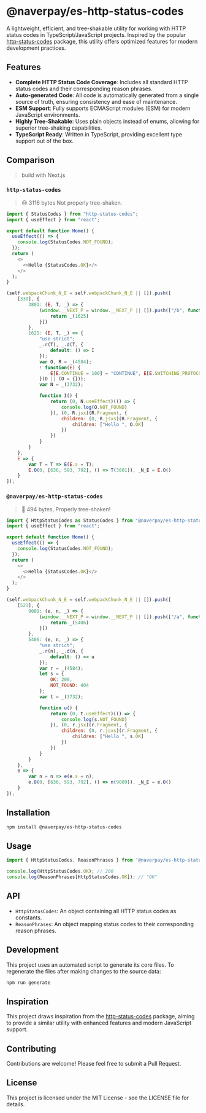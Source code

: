 # @naverpay/es-http-status-codes

A lightweight, efficient, and tree-shakable utility for working with HTTP status codes in TypeScript/JavaScript projects. Inspired by the popular [http-status-codes](https://github.com/prettymuchbryce/http-status-codes) package, this utility offers optimized features for modern development practices.

## Features

- **Complete HTTP Status Code Coverage**: Includes all standard HTTP status codes and their corresponding reason phrases.
- **Auto-generated Code**: All code is automatically generated from a single source of truth, ensuring consistency and ease of maintenance.
- **ESM Support**: Fully supports ECMAScript modules (ESM) for modern JavaScript environments.
- **Highly Tree-Shakable**: Uses plain objects instead of enums, allowing for superior tree-shaking capabilities.
- **TypeScript Ready**: Written in TypeScript, providing excellent type support out of the box.

## Comparison

> build with Next.js

### `http-status-codes`

> 😢 3116 bytes Not properly tree-shaken.

```js
import { StatusCodes } from "http-status-codes";
import { useEffect } from "react";

export default function Home() {
  useEffect(() => {
    console.log(StatusCodes.NOT_FOUND);
  });
  return (
    <>
      <>Hello {StatusCodes.OK}</>
    </>
  );
}
```

```js
(self.webpackChunk_N_E = self.webpackChunk_N_E || []).push([
    [330], {
        3801: (E, T, _) => {
            (window.__NEXT_P = window.__NEXT_P || []).push(["/b", function() {
                return _(1625)
            }])
        },
        1625: (E, T, _) => {
            "use strict";
            _.r(T), _.d(T, {
                default: () => I
            });
            var O, R = _(4584);
            ! function(E) {
                E[E.CONTINUE = 100] = "CONTINUE", E[E.SWITCHING_PROTOCOLS = 101] = "SWITCHING_PROTOCOLS", E[E.PROCESSING = 102] = "PROCESSING", E[E.EARLY_HINTS = 103] = "EARLY_HINTS", E[E.OK = 200] = "OK", E[E.CREATED = 201] = "CREATED", E[E.ACCEPTED = 202] = "ACCEPTED", E[E.NON_AUTHORITATIVE_INFORMATION = 203] = "NON_AUTHORITATIVE_INFORMATION", E[E.NO_CONTENT = 204] = "NO_CONTENT", E[E.RESET_CONTENT = 205] = "RESET_CONTENT", E[E.PARTIAL_CONTENT = 206] = "PARTIAL_CONTENT", E[E.MULTI_STATUS = 207] = "MULTI_STATUS", E[E.MULTIPLE_CHOICES = 300] = "MULTIPLE_CHOICES", E[E.MOVED_PERMANENTLY = 301] = "MOVED_PERMANENTLY", E[E.MOVED_TEMPORARILY = 302] = "MOVED_TEMPORARILY", E[E.SEE_OTHER = 303] = "SEE_OTHER", E[E.NOT_MODIFIED = 304] = "NOT_MODIFIED", E[E.USE_PROXY = 305] = "USE_PROXY", E[E.TEMPORARY_REDIRECT = 307] = "TEMPORARY_REDIRECT", E[E.PERMANENT_REDIRECT = 308] = "PERMANENT_REDIRECT", E[E.BAD_REQUEST = 400] = "BAD_REQUEST", E[E.UNAUTHORIZED = 401] = "UNAUTHORIZED", E[E.PAYMENT_REQUIRED = 402] = "PAYMENT_REQUIRED", E[E.FORBIDDEN = 403] = "FORBIDDEN", E[E.NOT_FOUND = 404] = "NOT_FOUND", E[E.METHOD_NOT_ALLOWED = 405] = "METHOD_NOT_ALLOWED", E[E.NOT_ACCEPTABLE = 406] = "NOT_ACCEPTABLE", E[E.PROXY_AUTHENTICATION_REQUIRED = 407] = "PROXY_AUTHENTICATION_REQUIRED", E[E.REQUEST_TIMEOUT = 408] = "REQUEST_TIMEOUT", E[E.CONFLICT = 409] = "CONFLICT", E[E.GONE = 410] = "GONE", E[E.LENGTH_REQUIRED = 411] = "LENGTH_REQUIRED", E[E.PRECONDITION_FAILED = 412] = "PRECONDITION_FAILED", E[E.REQUEST_TOO_LONG = 413] = "REQUEST_TOO_LONG", E[E.REQUEST_URI_TOO_LONG = 414] = "REQUEST_URI_TOO_LONG", E[E.UNSUPPORTED_MEDIA_TYPE = 415] = "UNSUPPORTED_MEDIA_TYPE", E[E.REQUESTED_RANGE_NOT_SATISFIABLE = 416] = "REQUESTED_RANGE_NOT_SATISFIABLE", E[E.EXPECTATION_FAILED = 417] = "EXPECTATION_FAILED", E[E.IM_A_TEAPOT = 418] = "IM_A_TEAPOT", E[E.INSUFFICIENT_SPACE_ON_RESOURCE = 419] = "INSUFFICIENT_SPACE_ON_RESOURCE", E[E.METHOD_FAILURE = 420] = "METHOD_FAILURE", E[E.MISDIRECTED_REQUEST = 421] = "MISDIRECTED_REQUEST", E[E.UNPROCESSABLE_ENTITY = 422] = "UNPROCESSABLE_ENTITY", E[E.LOCKED = 423] = "LOCKED", E[E.FAILED_DEPENDENCY = 424] = "FAILED_DEPENDENCY", E[E.UPGRADE_REQUIRED = 426] = "UPGRADE_REQUIRED", E[E.PRECONDITION_REQUIRED = 428] = "PRECONDITION_REQUIRED", E[E.TOO_MANY_REQUESTS = 429] = "TOO_MANY_REQUESTS", E[E.REQUEST_HEADER_FIELDS_TOO_LARGE = 431] = "REQUEST_HEADER_FIELDS_TOO_LARGE", E[E.UNAVAILABLE_FOR_LEGAL_REASONS = 451] = "UNAVAILABLE_FOR_LEGAL_REASONS", E[E.INTERNAL_SERVER_ERROR = 500] = "INTERNAL_SERVER_ERROR", E[E.NOT_IMPLEMENTED = 501] = "NOT_IMPLEMENTED", E[E.BAD_GATEWAY = 502] = "BAD_GATEWAY", E[E.SERVICE_UNAVAILABLE = 503] = "SERVICE_UNAVAILABLE", E[E.GATEWAY_TIMEOUT = 504] = "GATEWAY_TIMEOUT", E[E.HTTP_VERSION_NOT_SUPPORTED = 505] = "HTTP_VERSION_NOT_SUPPORTED", E[E.INSUFFICIENT_STORAGE = 507] = "INSUFFICIENT_STORAGE", E[E.NETWORK_AUTHENTICATION_REQUIRED = 511] = "NETWORK_AUTHENTICATION_REQUIRED"
            }(O || (O = {}));
            var N = _(3732);

            function I() {
                return (0, N.useEffect)(() => {
                    console.log(O.NOT_FOUND)
                }), (0, R.jsx)(R.Fragment, {
                    children: (0, R.jsxs)(R.Fragment, {
                        children: ["Hello ", O.OK]
                    })
                })
            }
        }
    },
    E => {
        var T = T => E(E.s = T);
        E.O(0, [636, 593, 792], () => T(3801)), _N_E = E.O()
    }
]);
```

### `@naverpay/es-http-status-codes`

> 🎉 494 bytes, Properly tree-shaken!

```js
import { HttpStatusCodes as StatusCodes } from "@naverpay/es-http-status-codes";
import { useEffect } from "react";

export default function Home() {
  useEffect(() => {
    console.log(StatusCodes.NOT_FOUND);
  });
  return (
    <>
      <>Hello {StatusCodes.OK}</>
    </>
  );
}
```

```js
(self.webpackChunk_N_E = self.webpackChunk_N_E || []).push([
    [521], {
        9009: (e, n, _) => {
            (window.__NEXT_P = window.__NEXT_P || []).push(["/a", function() {
                return _(5406)
            }])
        },
        5406: (e, n, _) => {
            "use strict";
            _.r(n), _.d(n, {
                default: () => u
            });
            var r = _(4584);
            let s = {
                OK: 200,
                NOT_FOUND: 404
            };
            var t = _(3732);

            function u() {
                return (0, t.useEffect)(() => {
                    console.log(s.NOT_FOUND)
                }), (0, r.jsx)(r.Fragment, {
                    children: (0, r.jsxs)(r.Fragment, {
                        children: ["Hello ", s.OK]
                    })
                })
            }
        }
    },
    e => {
        var n = n => e(e.s = n);
        e.O(0, [636, 593, 792], () => n(9009)), _N_E = e.O()
    }
]);
```

## Installation

```bash
npm install @naverpay/es-http-status-codes
```

## Usage

```ts
import { HttpStatusCodes, ReasonPhrases } from '@naverpay/es-http-status-codes';

console.log(HttpStatusCodes.OK); // 200
console.log(ReasonPhrases[HttpStatusCodes.OK]); // "OK"
```

## API

- `HttpStatusCodes`: An object containing all HTTP status codes as constants.
- `ReasonPhrases`: An object mapping status codes to their corresponding reason phrases.

## Development

This project uses an automated script to generate its core files. To regenerate the files after making changes to the source data:

```bash
npm run generate
```

## Inspiration

This project draws inspiration from the [http-status-codes](https://github.com/prettymuchbryce/http-status-codes) package, aiming to provide a similar utility with enhanced features and modern JavaScript support.

## Contributing

Contributions are welcome! Please feel free to submit a Pull Request.

## License

This project is licensed under the MIT License - see the LICENSE file for details.
